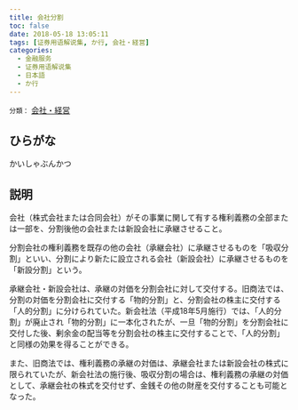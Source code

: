 ```yaml
---
title: 会社分割
toc: false
date: 2018-05-18 13:05:11
tags: [证券用语解说集, か行, 会社・経営]
categories:
  - 金融服务
  - 证券用语解说集
  - 日本語
  - か行
---
```


`分類：` [会社・経営](/tags/会社・経営/)

## ひらがな

かいしゃぶんかつ

## 説明

会社（株式会社または合同会社）がその事業に関して有する権利義務の全部または一部を、分割後他の会社または新設会社に承継させること。

分割会社の権利義務を既存の他の会社（承継会社）に承継させるものを「吸収分割」といい、分割により新たに設立される会社（新設会社）に承継させるものを「新設分割」という。

承継会社・新設会社は、承継の対価を分割会社に対して交付する。旧商法では、分割の対価を分割会社に交付する「物的分割」と、分割会社の株主に交付する「人的分割」に分けられていた。新会社法（平成18年5月施行）では、「人的分割」が廃止され「物的分割」に一本化されたが、一旦「物的分割」を分割会社に交付した後、剰余金の配当等を分割会社の株主に交付することで、「人的分割」と同様の効果を得ることができる。

また、旧商法では、権利義務の承継の対価は、承継会社または新設会社の株式に限られていたが、新会社法の施行後、吸収分割の場合は、権利義務の承継の対価として、承継会社の株式を交付せず、金銭その他の財産を交付することも可能となった。
